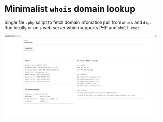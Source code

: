 # Minimalist `whois` domain lookup

Single file `.php` script to fetch domain infomation pull from `whois` and `dig`. Run locally or on a web server which supports PHP and `shell_exec`.

![](screenshot.png)